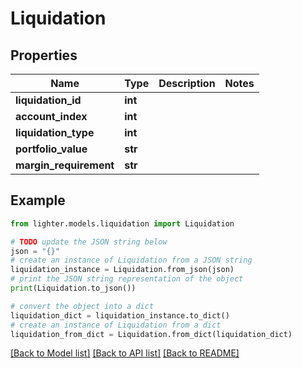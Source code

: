 # Liquidation


## Properties

Name | Type | Description | Notes
------------ | ------------- | ------------- | -------------
**liquidation_id** | **int** |  | 
**account_index** | **int** |  | 
**liquidation_type** | **int** |  | 
**portfolio_value** | **str** |  | 
**margin_requirement** | **str** |  | 

## Example

```python
from lighter.models.liquidation import Liquidation

# TODO update the JSON string below
json = "{}"
# create an instance of Liquidation from a JSON string
liquidation_instance = Liquidation.from_json(json)
# print the JSON string representation of the object
print(Liquidation.to_json())

# convert the object into a dict
liquidation_dict = liquidation_instance.to_dict()
# create an instance of Liquidation from a dict
liquidation_from_dict = Liquidation.from_dict(liquidation_dict)
```
[[Back to Model list]](../README.md#documentation-for-models) [[Back to API list]](../README.md#documentation-for-api-endpoints) [[Back to README]](../README.md)


